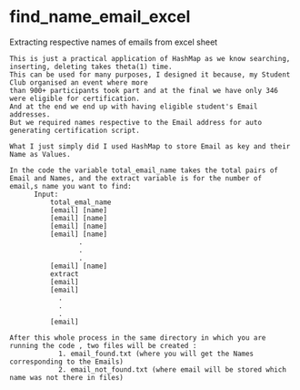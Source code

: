 # find_name_email_excel
Extracting respective names of emails from excel sheet

    This is just a practical application of HashMap as we know searching, inserting, deleting takes theta(1) time.
    This can be used for many purposes, I designed it because, my Student Club organised an event where more 
    than 900+ participants took part and at the final we have only 346 were eligible for certification.
    And at the end we end up with having eligible student's Email addresses.
    But we required names respective to the Email address for auto generating certification script.

    What I just simply did I used HashMap to store Email as key and their Name as Values.
    
    In the code the variable total_email_name takes the total pairs of Email and Names, and the extract variable is for the number of    email,s name you want to find:
          Input:
              total_emal_name
              [email] [name]
              [email] [name]
              [email] [name]
              [email] [name]
                     .
                     . 
                     .
              [email] [name]
              extract
              [email]
              [email]
                .
                .
                .
              [email]
    
    After this whole process in the same directory in which you are running the code , two files will be created :
                1. email_found.txt (where you will get the Names corresponding to the Emails)
                2. email_not_found.txt (where email will be stored which name was not there in files)
              
